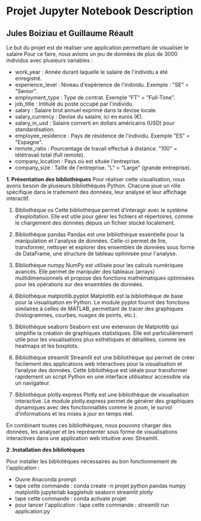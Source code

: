 # Projet Jupyter Notebook Description 
## Jules Boiziau et Guillaume Réault

Le but du projet est de réaliser une application permettant de visualiser le salaire
Pour ce faire, nous avions un jeu de données de plus de 3000 individus avec plusieurs variables :

- work_year : Année durant laquelle le salaire de l'individu a été enregistré.
- experience_level : Niveau d'expérience de l'individu. Exemple :  "SE" = "Senior".
- employment_type : Type de contrat. Exemple "FT" = "Full-Time".
- job_title : Intitulé du poste occupé par l'individu.
- salary : Salaire brut annuel exprimé dans la devise locale.
- salary_currency : Devise du salaire, ici en euros (€).
- salary_in_usd : Salaire converti en dollars américains (USD) pour standardisation.
- employee_residence  : Pays de résidence de l'individu. Exemple "ES" = "Espagne".
- remote_ratio : Pourcentage de travail effectué à distance. "100" = télétravail total (full remote).
- company_location : Pays où est située l'entreprise.
- company_size : Taille de l'entreprise. "L" = "Large" (grande entreprise).

**1. Présentation des bibliothèques**
Pour réaliser cette visualisation, nous avons besoin de plusieurs bibliothèques Python. Chacune joue un rôle spécifique dans le traitement des données, leur analyse et leur affichage interactif. 

1. Bibliothèque os
Cette bibliothèque permet d’interagir avec le système d’exploitation.
Elle est utile pour gérer les fichiers et répertoires, comme le chargement des données depuis un fichier stocké localement.

3. Bibliothèque pandas
Pandas est une bibliothèque essentielle pour la manipulation et l'analyse de données.
Celle-ci permet de lire, transformer, nettoyer et explorer des ensembles de données sous forme de DataFrame, une structure de tableau optimisée pour l'analyse.

4. Bibliothèque numpy
NumPy est utilisée pour les calculs numériques avancés.
Elle permet de manipuler des tableaux (arrays) multidimensionnels et propose des fonctions mathématiques optimisées pour les opérations sur des ensembles de données.

5. Bibliothèque matplotlib.pyplot
Matplotlib est la bibliothèque de base pour la visualisation en Python.
Le module pyplot fournit des fonctions similaires à celles de MATLAB, permettant de tracer des graphiques (histogrammes, courbes, nuages de points, etc.).

6. Bibliothèque seaborn
Seaborn est une extension de Matplotlib qui simplifie la création de graphiques statistiques.
Elle est particulièrement utile pour les visualisations plus esthétiques et détaillées, comme les heatmaps et les boxplots.

8. Bibliothèque streamlit
Streamlit est une bibliothèque qui permet de créer facilement des applications web interactives pour la visualisation et l’analyse des données.
Cette bibliothèque est idéale pour transformer rapidement un script Python en une interface utilisateur accessible via un navigateur.

10. Bibliothèque plotly.express
Plotly est une bibliothèque de visualisation interactive.
Le module plotly.express permet de générer des graphiques dynamiques avec des fonctionnalités comme le zoom, le survol d’informations et les mises à jour en temps réel.

En combinant toutes ces bibliothèques, nous pouvons charger des données, les analyser et les représenter sous forme de visualisations interactives dans une application web intuitive avec Streamlit.

**2 .Installation des bibliotèques**

Pour installer les bibliotèques nécessaires au bon fonctionnement de l'application :  

- Ouvre Anaconda prompt
- tape cette commande : conda create -n projet python pandas numpy matplotlib jupyterlab kagglehub seaborn streamlit plotly
- tape cette commande : conda activate projet
- pour lancer l'application : tape cette commande : streamlit run application.py
